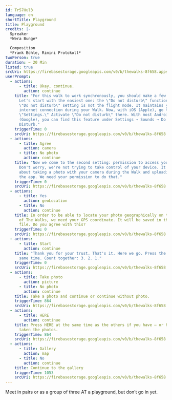 ```yaml
---
id: Tr57Hul3
language: en
shortTitle: Playground
title: Playground
credits: |-
  Spreaker
  *Wera Bunge*

  Composition
  *Frank Böhle, Rimini Protokoll*
twoPerson: true
duration: ~ 20 Min
listed: true
srcUri: https://firebasestorage.googleapis.com/v0/b/thewalks-8f658.appspot.com/o/mp3%2Fapi-v1%2Fwalk_10_eng_.mp3?alt=media&token=1b1015df-433f-48e4-8f5b-dcf586faeccd
userPrompt:
  - actions:
      - title: Okay, continue.
        action: continue
    title: "For this walk to work synchronously, you should make a few settings.
      Let's start with the easiest one: the \"Do not disturb\" function. The
      \"Do not disturb\" setting is not the flight mode. It maintains your
      internet connection during your Walk. Now, with iOS (Apple), go to
      \"Settings.\" Activate \"Do not disturb\" there. With most Android devices
      (Google), you can find this feature under Settings → Sounds → Do Not
      Disturb."
    triggerTime: 0
    srcUri: https://firebasestorage.googleapis.com/v0/b/thewalks-8f658.appspot.com/o/mp3%2Fapi-v1%2Fmulti_Zeubeel8_loop%20(1).mp3?alt=media&token=2c61b5f1-7778-469e-9c66-f5fb6b8ad66c
  - actions:
      - title: Agree
        action: camera
      - title: No photo
        action: continue
    title: "Now we come to the second setting: permission to access your camera.
      Don't worry, we're not trying to take control of your device. It's just
      about taking a photo with your camera during the Walk and uploading it to
      the app. We need your permission to do that."
    triggerTime: 0
    srcUri: https://firebasestorage.googleapis.com/v0/b/thewalks-8f658.appspot.com/o/mp3%2Fapi-v1%2Fmulti_Zeubeel8_loop%20(1).mp3?alt=media&token=1fd34ad3-b81d-426f-880e-a9e8c44f590e
  - actions:
      - title: Yes
        action: geoLocation
      - title: No
        action: continue
    title: In order to be able to locate your photo geographically on the world map
      of The Walks, we need your GPS coordinate. It will be saved in the photo
      file. Do you agree with this?
    triggerTime: 0
    srcUri: https://firebasestorage.googleapis.com/v0/b/thewalks-8f658.appspot.com/o/mp3%2Fapi-v1%2Fmulti_Zeubeel8_loop%20(1).mp3?alt=media&token=be9a7026-0a1d-4d55-9d5f-ccbb8d666d29
  - actions:
      - title: Start
        action: continue
    title: "Thank you for your trust. That's it. Here we go. Press the button at the
      same time. Count together: 3. 2. 1."
    triggerTime: 0
    srcUri: https://firebasestorage.googleapis.com/v0/b/thewalks-8f658.appspot.com/o/mp3%2Fapi-v1%2Fmulti_Zeubeel8_loop%20(1).mp3?alt=media&token=3189e495-8009-48f2-8a9c-b7117e733659
  - actions:
      - title: Take photo
        action: picture
      - title: No photo
        action: continue
    title: Take a photo and continue or continue without photo.
    triggerTime: 864
    srcUri: https://firebasestorage.googleapis.com/v0/b/thewalks-8f658.appspot.com/o/mp3%2Fapi-v1%2Fmulti_Zeubeel8_loop%20(1).mp3?alt=media&token=fbbc734e-9039-4841-be7a-d0591a00a783
  - actions:
      - title: HERE
        action: continue
    title: Press HERE at the same time as the others if you have – or haven't –
      taken the photos.
    triggerTime: 864
    srcUri: https://firebasestorage.googleapis.com/v0/b/thewalks-8f658.appspot.com/o/mp3%2Fapi-v1%2Fwalk_10_de_Loop1__14-50-650__08_12.mp3?alt=media&token=8c153dfa-014b-4994-b639-81580b4c11ce
  - actions:
      - title: Gallery
        action: map
      - title: No
        action: continue
    title: Continue to the gallery
    triggerTime: 1053
    srcUri: https://firebasestorage.googleapis.com/v0/b/thewalks-8f658.appspot.com/o/mp3%2Fapi-v1%2Fmulti_Zeubeel8_loop%20(1).mp3?alt=media&token=8251e701-f57a-4855-9d92-753a404e4fbb
---
```

Meet in pairs or as a group of three AT a playground, but don’t go in yet. 